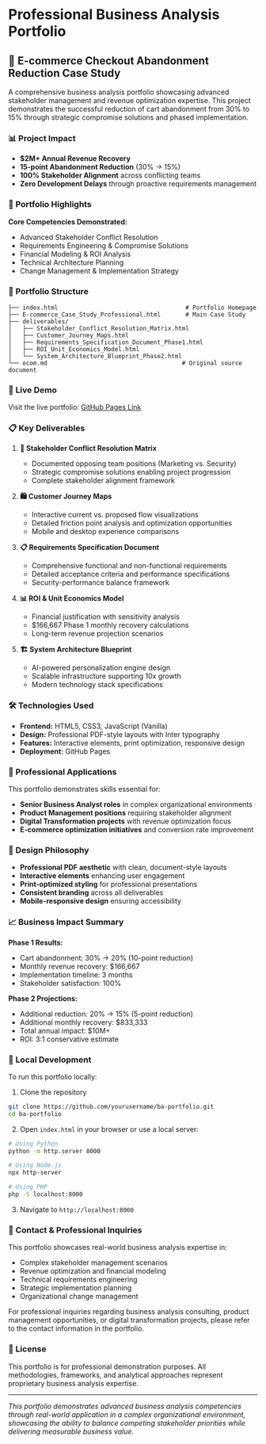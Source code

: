 # Professional Business Analysis Portfolio

## 🚀 E-commerce Checkout Abandonment Reduction Case Study

A comprehensive business analysis portfolio showcasing advanced stakeholder management and revenue optimization expertise. This project demonstrates the successful reduction of cart abandonment from 30% to 15% through strategic compromise solutions and phased implementation.

### 📊 Project Impact
- **$2M+ Annual Revenue Recovery**
- **15-point Abandonment Reduction** (30% → 15%)
- **100% Stakeholder Alignment** across conflicting teams
- **Zero Development Delays** through proactive requirements management

### 🎯 Portfolio Highlights

**Core Competencies Demonstrated:**
- Advanced Stakeholder Conflict Resolution
- Requirements Engineering & Compromise Solutions
- Financial Modeling & ROI Analysis
- Technical Architecture Planning
- Change Management & Implementation Strategy

### 📁 Portfolio Structure

```
├── index.html                                    # Portfolio Homepage
├── E-commerce_Case_Study_Professional.html       # Main Case Study
├── deliverables/
│   ├── Stakeholder_Conflict_Resolution_Matrix.html
│   ├── Customer_Journey_Maps.html
│   ├── Requirements_Specification_Document_Phase1.html
│   ├── ROI_Unit_Economics_Model.html
│   └── System_Architecture_Blueprint_Phase2.html
└── ecom.md                                      # Original source document
```

### 🔗 Live Demo

Visit the live portfolio: [GitHub Pages Link](https://yourusername.github.io/ba-portfolio/)

### 📋 Key Deliverables

1. **🤝 Stakeholder Conflict Resolution Matrix**
   - Documented opposing team positions (Marketing vs. Security)
   - Strategic compromise solutions enabling project progression
   - Complete stakeholder alignment framework

2. **🛍️ Customer Journey Maps**
   - Interactive current vs. proposed flow visualizations
   - Detailed friction point analysis and optimization opportunities
   - Mobile and desktop experience comparisons

3. **📋 Requirements Specification Document**
   - Comprehensive functional and non-functional requirements
   - Detailed acceptance criteria and performance specifications  
   - Security-performance balance framework

4. **📊 ROI & Unit Economics Model**
   - Financial justification with sensitivity analysis
   - $166,667 Phase 1 monthly recovery calculations
   - Long-term revenue projection scenarios

5. **🏗️ System Architecture Blueprint**
   - AI-powered personalization engine design
   - Scalable infrastructure supporting 10x growth
   - Modern technology stack specifications

### 🛠️ Technologies Used

- **Frontend:** HTML5, CSS3, JavaScript (Vanilla)
- **Design:** Professional PDF-style layouts with Inter typography
- **Features:** Interactive elements, print optimization, responsive design
- **Deployment:** GitHub Pages

### 💼 Professional Applications

This portfolio demonstrates skills essential for:
- **Senior Business Analyst roles** in complex organizational environments
- **Product Management positions** requiring stakeholder alignment
- **Digital Transformation projects** with revenue optimization focus
- **E-commerce optimization initiatives** and conversion rate improvement

### 🎨 Design Philosophy

- **Professional PDF aesthetic** with clean, document-style layouts
- **Interactive elements** enhancing user engagement
- **Print-optimized styling** for professional presentations
- **Consistent branding** across all deliverables
- **Mobile-responsive design** ensuring accessibility

### 📈 Business Impact Summary

**Phase 1 Results:**
- Cart abandonment: 30% → 20% (10-point reduction)
- Monthly revenue recovery: $166,667
- Implementation timeline: 3 months
- Stakeholder satisfaction: 100%

**Phase 2 Projections:**
- Additional reduction: 20% → 15% (5-point reduction)  
- Additional monthly recovery: $833,333
- Total annual impact: $10M+
- ROI: 3:1 conservative estimate

### 🔧 Local Development

To run this portfolio locally:

1. Clone the repository
```bash
git clone https://github.com/yourusername/ba-portfolio.git
cd ba-portfolio
```

2. Open `index.html` in your browser or use a local server:
```bash
# Using Python
python -m http.server 8000

# Using Node.js
npx http-server

# Using PHP
php -S localhost:8000
```

3. Navigate to `http://localhost:8000`

### 📧 Contact & Professional Inquiries

This portfolio showcases real-world business analysis expertise in:
- Complex stakeholder management scenarios
- Revenue optimization and financial modeling
- Technical requirements engineering
- Strategic implementation planning
- Organizational change management

For professional inquiries regarding business analysis consulting, product management opportunities, or digital transformation projects, please refer to the contact information in the portfolio.

### 📄 License

This portfolio is for professional demonstration purposes. All methodologies, frameworks, and analytical approaches represent proprietary business analysis expertise.

---

*This portfolio demonstrates advanced business analysis competencies through real-world application in a complex organizational environment, showcasing the ability to balance competing stakeholder priorities while delivering measurable business value.*
